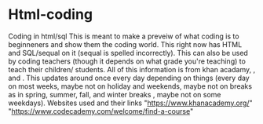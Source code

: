 # Html-coding
Coding in html/sql 
This is meant to make a preveiw of what coding is to beginneners and show them the coding world. This right now has
HTML and SQL/sequal on it (sequal is spelled incorrectly). 
This can also be used by coding teachers (though it depends on what grade you're teaching) to teach their children/
students. All of this information is from khan acadamy, , and . This updates around once every day depending on things
(every day on most weeks, maybe not on holiday and weekends, maybe not on breaks as in spring, summer, fall, and winter breaks
, maybe not on some weekdays). 
Websites used and their links 
"https://www.khanacademy.org/"
"https://www.codecademy.com/welcome/find-a-course"

